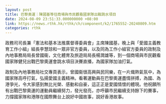 ```yaml
---
layout: post
title: 巴黎奧運｜陳國基等往商場與市民觀看國家隊出戰跳水項目
date: 2024-08-09 23:51:33.000000000 +08:00
link: https://news.rthk.hk/rthk/ch/component/k2/1765552-20240809.htm
categories: rthk
---
```


政務司司長兼「憲法和基本法推廣督導委員會」主席陳國基，晚上與「愛國主義教育工作小組」組長李慧琼和一眾非官方委員，以及同為工作小組官方委員的政制及內地事務局局長曾國衞，文化體育及旅遊局局長楊潤雄等，到一個商場與市民觀看國家隊健兒出戰巴黎奧運會跳水項目決賽直播，為國家隊加油打氣。

政制及內地事務局社交專頁表示，曾國衞很高興與民同樂，在一片熾熱氣氛中，為國家隊高呼打氣，弘揚愛國主義精神。看著運動員在巴黎奧運盡情拼搏，為國、為港爭光，令大家感到無比光榮、感動和自豪，這正正是愛國情懷的體現。他祝願所有出戰巴黎奧運的運動員繼續努力，發光發亮，亦呼籲市民繼續支持餘下的賽事，力撐國家隊和港隊在國際舞台上說好中國故事，說好香港故事。
